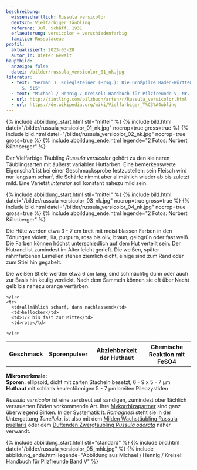 ```yaml
---
beschreibung:
  wissenschaftlich: Russula versicolor
  deutsch: Vielfarbiger Täubling
  referenz: Jul. Schäff. 1931
  erlaeuterung: versicolor = verschiedenfarbig
  familie: Russulaceae
profil:
  aktualisiert: 2023-03-28
  autor_in: Dieter Gewalt
hauptbild:
  anzeige: false
  datei: /bilder/russula_versicolor_01_nk.jpg
literatur:
  - text: "German J. Krieglsteiner (Hrsg.): Die Großpilze Baden-Württembergs Band 2
      S. 515"
  - text: "Michael / Hennig / Kreisel: Handbuch für Pilzfreunde V, Nr. 148"
  - url: http://tintling.com/pilzbuch/arten/r/Russula_versicolor.html
  - url: https://de.wikipedia.org/wiki/Vielfarbiger_T%C3%A4ubling
---
```

{% include abbildung_start.html stil="mittel" %}
{% include bild.html datei="/bilder/russula_versicolor_01_nk.jpg" nocrop=true gross=true %}
{% include bild.html datei="/bilder/russula_versicolor_02_nk.jpg" nocrop=true gross=true %}
{% include abbildung_ende.html legende="2 Fotos: Norbert Kühnberger" %}

Der Vielfarbige Täubling *Russula versicolor* gehört zu den kleineren Täublingsarten mit äußerst variablen Hutfarben. Eine bemerkenswerte Eigenschaft ist bei einer Geschmacksprobe festzustellen: sein Fleisch wird nur langsam scharf, die Schärfe nimmt aber allmählich wieder ab bis zuletzt mild. Eine Varietät *intensior* soll konstant nahezu mild sein.

{% include abbildung_start.html stil="mittel" %}
{% include bild.html datei="/bilder/russula_versicolor_03_nk.jpg" nocrop=true gross=true %}
{% include bild.html datei="/bilder/russula_versicolor_04_nk.jpg" nocrop=true gross=true %}
{% include abbildung_ende.html legende="2 Fotos: Norbert Kühnberger" %}

Die Hüte werden etwa 3 - 7 cm breit mit meist blassen Farben in den Tönungen violett, lila, purpurn, rosa bis oliv, braun, gelbgrün oder fast weiß. Die Farben können höchst unterschiedlich auf dem Hut verteilt sein. Der Hutrand ist zumindest im Alter leicht gerieft. Die weißen, später rahmfarbenen Lamellen stehen ziemlich dicht, einige sind zum Rand oder zum Stiel hin gegabelt.

Die weißen Stiele werden etwa 6 cm lang, sind schmächtig dünn oder auch zur Basis hin keulig verdickt. Nach dem Sammeln können sie oft über Nacht gelb bis nahezu orange verfärben.

<div class="table-responsive">
  <table class="table taeubling">
    <tr>
      <th rowspan="2">Geschmack</th>
      <th rowspan="2">Sporenpulver</th>
      <th rowspan="2">Abziehbarkeit der Huthaut</th>
      <th colspan="3" class="text-center">Chemische Reaktion mit FeSO4</th>
    </tr>
    <tr>
      
      
    </tr>
    <tr>
      <td>allmählich scharf, dann nachlassend</td>
      <td>hellocker</td>
      <td>1/2 bis fast zur Mitte</td>
      <td>rosa</td>
       
    </tr>
  </table>
</div>

**Mikromerkmale:**  
**Sporen:** ellipsoid, dicht mit zarten Stacheln besetzt, 6 - 9 x 5 - 7 µm  
**Huthaut** mit schlank keulenförmigen 5 - 7 µm breiten Pileozystiden

*Russula versicolor* ist eine zerstreut auf sandigen, zumindest oberflächlich versauerten Böden vorkommende Art. Ihre [Mykorrhizapartner](Mykorrhiza "Glossar") sind ganz überwiegend Birken. In der Systematik lt. *Romagnesi* steht sie in der Untergattung *Tenellula*, ist also mit dem [Milden Wachstäubling Russula puellaris](/pilze/russula-puellaris-milder-wachstäubling-mädchentäubling) oder dem [Duftenden Zwergtäubling *Russula odorata*](/pilze/russula-odorata-duftender-zwergtäubling) näher verwandt.

{% include abbildung_start.html stil="standard" %}
{% include bild.html datei="/bilder/russula_versicolor_05_mhk.jpg" %}
{% include abbildung_ende.html legende="Abbildung aus Michael / Hennig / Kreisel: Handbuch für Pilzfreunde Band V" %}